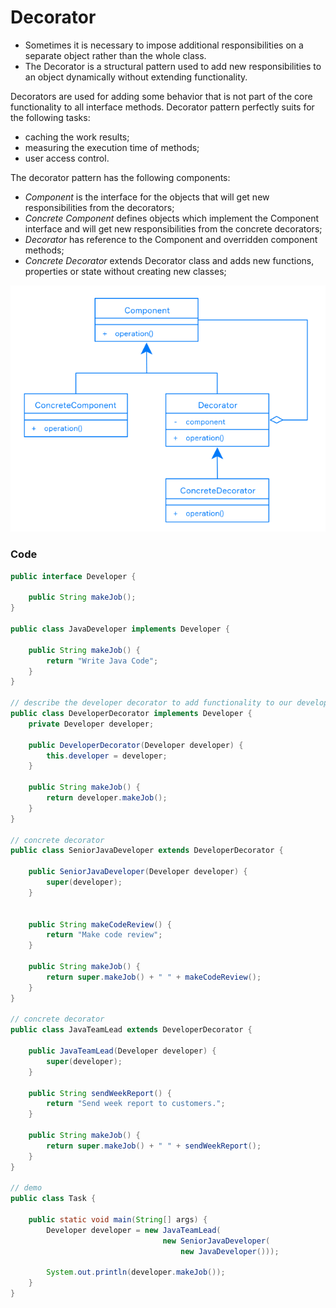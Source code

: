 # Decorator

- Sometimes it is necessary to impose additional responsibilities on a separate object rather than the whole class.
- The Decorator is a structural pattern used to add new responsibilities to an object dynamically without extending functionality.

Decorators are used for adding some behavior that is not part of the core functionality to all interface methods. Decorator pattern perfectly suits for the following tasks:

- caching the work results;
- measuring the execution time of methods;
- user access control.

The decorator pattern has the following components:

- *Component* is the interface for the objects that will get new responsibilities from the decorators;
- *Concrete Component* defines objects which implement the Component interface and will get new responsibilities from
 the concrete decorators;
- *Decorator* has reference to the Component and overridden component methods;
- *Concrete Decorator* extends Decorator class and adds new functions, properties or state without creating new classes;

![decorator](assets/decorator.png)

### Code

```java
public interface Developer {

    public String makeJob();
}

public class JavaDeveloper implements Developer {

    public String makeJob() {
        return "Write Java Code";
    }
}

// describe the developer decorator to add functionality to our developers dynamically
public class DeveloperDecorator implements Developer {
    private Developer developer;

    public DeveloperDecorator(Developer developer) {
        this.developer = developer;
    }

    public String makeJob() {
        return developer.makeJob();
    }
}

// concrete decorator
public class SeniorJavaDeveloper extends DeveloperDecorator {

    public SeniorJavaDeveloper(Developer developer) {
        super(developer);
    }

 
    public String makeCodeReview() {
        return "Make code review";
    }

    public String makeJob() {
        return super.makeJob() + " " + makeCodeReview();
    }
}

// concrete decorator
public class JavaTeamLead extends DeveloperDecorator {

    public JavaTeamLead(Developer developer) {
        super(developer);
    }

    public String sendWeekReport() {
        return "Send week report to customers.";
    }

    public String makeJob() {
        return super.makeJob() + " " + sendWeekReport();
    }
}

// demo
public class Task {

    public static void main(String[] args) {
        Developer developer = new JavaTeamLead(
                                  new SeniorJavaDeveloper(
                                      new JavaDeveloper()));
        
        System.out.println(developer.makeJob());
    }
}
```